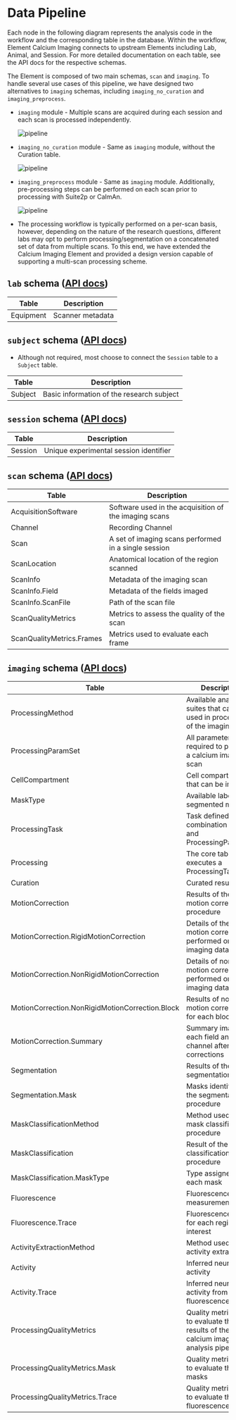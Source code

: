 # Data Pipeline

Each node in the following diagram represents the analysis code in the workflow and the
corresponding table in the database.  Within the workflow, Element Calcium Imaging
connects to upstream Elements including Lab, Animal, and Session. For more detailed
documentation on each table, see the API docs for the respective schemas.

The Element is composed of two main schemas, `scan` and `imaging`. To handle
several use cases of this pipeline, we have designed two alternatives to `imaging` 
schemas, including `imaging_no_curation` and `imaging_preprocess`.

- `imaging` module - Multiple scans are acquired during each session and each scan is
processed independently.

     ![pipeline](https://raw.githubusercontent.com/datajoint/element-calcium-imaging/main/images/pipeline_imaging.svg)

- `imaging_no_curation` module - Same as `imaging` module, without the Curation table.

     ![pipeline](https://raw.githubusercontent.com/datajoint/element-calcium-imaging/main/images/pipeline_imaging_no_curation.svg)

- `imaging_preprocess` module - Same as `imaging` module. Additionally, pre-processing
steps can be performed on each scan prior to processing with Suite2p or CaImAn.

     ![pipeline](https://raw.githubusercontent.com/datajoint/element-calcium-imaging/main/images/pipeline_imaging_preprocess.svg)

- The processing workflow is typically performed on a per-scan basis, however, depending
on the nature of the research questions, different labs may opt to perform
processing/segmentation on a concatenated set of data from multiple scans. To this end,
we have extended the Calcium Imaging Element and provided a design version capable of
supporting a multi-scan processing scheme.

## `lab` schema ([API docs](https://datajoint.com/docs/elements/element-calcium-imaging/latest/api/workflow_calcium_imaging/pipeline/#workflow_calcium_imaging.pipeline.Equipment))

| Table | Description |
| --- | --- |
| Equipment | Scanner metadata |

## `subject` schema ([API docs](https://datajoint.com/docs/elements/element-animal/latest/api/element_animal/subject))

- Although not required, most choose to connect the `Session` table to a `Subject` table.

| Table | Description |
| --- | --- |
| Subject | Basic information of the research subject |

## `session` schema ([API docs](https://datajoint.com/docs/elements/element-session/latest/api/element_session/session_with_datetime))

| Table | Description |
| --- | --- |
| Session | Unique experimental session identifier |

## `scan` schema ([API docs](https://datajoint.com/docs/elements/element-calcium-imaging/latest/api/element_calcium_imaging/scan))

| Table | Description |
| --- | --- |
| AcquisitionSoftware | Software used in the acquisition of the imaging scans |
| Channel | Recording Channel |
| Scan | A set of imaging scans performed in a single session |
| ScanLocation | Anatomical location of the region scanned |
| ScanInfo | Metadata of the imaging scan |
| ScanInfo.Field | Metadata of the fields imaged |
| ScanInfo.ScanFile | Path of the scan file |
| ScanQualityMetrics | Metrics to assess the quality of the scan |
| ScanQualityMetrics.Frames | Metrics used to evaluate each frame |

## `imaging` schema ([API docs](https://datajoint.com/docs/elements/element-calcium-imaging/latest/api/element_calcium_imaging/imaging))

| Table | Description |
| --- | --- |
| ProcessingMethod | Available analysis suites that can be used in processing of the imaging scans |
| ProcessingParamSet | All parameters required to process a calcium imaging scan |
| CellCompartment | Cell compartments that can be imaged |
| MaskType | Available labels for segmented masks |
| ProcessingTask | Task defined by a combination of Scan and ProcessingParamSet |
| Processing | The core table that executes a ProcessingTask |
| Curation | Curated results |
| MotionCorrection | Results of the motion correction procedure |
| MotionCorrection.RigidMotionCorrection | Details of the rigid motion correction performed on the imaging data |
| MotionCorrection.NonRigidMotionCorrection | Details of nonrigid motion correction performed on the imaging data |
| MotionCorrection.NonRigidMotionCorrection.Block | Results of non-rigid motion correction for each block |
| MotionCorrection.Summary | Summary images for each field and channel after motion corrections |
| Segmentation | Results of the segmentation |
| Segmentation.Mask | Masks identified in the segmentation procedure |
| MaskClassificationMethod | Method used in the mask classification procedure |
| MaskClassification | Result of the mask classification procedure |
| MaskClassification.MaskType | Type assigned to each mask |
| Fluorescence | Fluorescence measurements |
| Fluorescence.Trace | Fluorescence traces for each region of interest |
| ActivityExtractionMethod | Method used in activity extraction |
| Activity | Inferred neural activity |
| Activity.Trace | Inferred neural activity from fluorescence traces |
| ProcessingQualityMetrics | Quality metrics used to evaluate the results of the calcium imaging analysis pipeline |
| ProcessingQualityMetrics.Mask | Quality metrics used to evaluate the masks |
| ProcessingQualityMetrics.Trace | Quality metrics used to evaluate the fluorescence traces |
